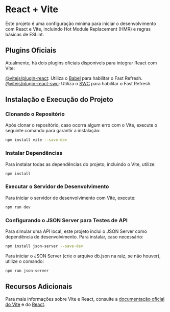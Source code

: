 # React + Vite

Este projeto é uma configuração mínima para iniciar o desenvolvimento com React e Vite, incluindo Hot Module Replacement (HMR) e regras básicas de ESLint.

## Plugins Oficiais

Atualmente, há dois plugins oficiais disponíveis para integrar React com Vite:

[@vitejs/plugin-react](https://github.com/vitejs/vite-plugin-react/blob/main/packages/plugin-react/README.md): Utiliza o [Babel](https://babeljs.io/) para habilitar o Fast Refresh.
[@vitejs/plugin-react-swc](https://github.com/vitejs/vite-plugin-react-swc): Utiliza o [SWC](https://swc.rs/) para habilitar o Fast Refresh.

## Instalação e Execução do Projeto

### Clonando o Repositório

Após clonar o repositório, caso ocorra algum erro com o Vite, execute o seguinte comando para garantir a instalação:

```bash
npm install vite --save-dev
```

### Instalar Dependências

Para instalar todas as dependências do projeto, incluindo o Vite, utilize:

```bash
npm install
```

### Executar o Servidor de Desenvolvimento

Para iniciar o servidor de desenvolvimento com Vite, execute:

```bash
npm run dev
```

### Configurando o JSON Server para Testes de API

Para simular uma API local, este projeto inclui o JSON Server como dependência de desenvolvimento. Para instalar, caso necessário:

```bash
npm install json-server --save-dev
```

Para iniciar o JSON Server (crie o arquivo db.json na raiz, se não houver), utilize o comando:

```bash
npm run json-server
```

## Recursos Adicionais

Para mais informações sobre Vite e React, consulte a [documentação oficial do Vite](https://vitejs.dev/) e do [React](https://reactjs.org/).
